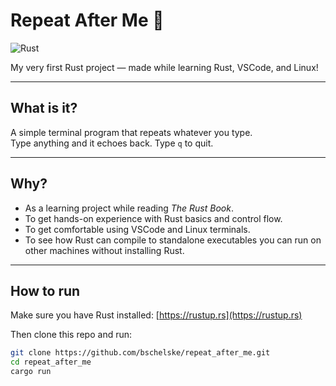 # Repeat After Me 🦀

![Rust](https://img.shields.io/badge/rust-stable-orange)

My very first Rust project — made while learning Rust, VSCode, and Linux!

---

## What is it?

A simple terminal program that repeats whatever you type.  
Type anything and it echoes back. Type `q` to quit.

---

## Why?
- As a learning project while reading *The Rust Book*.
- To get hands-on experience with Rust basics and control flow.  
- To get comfortable using VSCode and Linux terminals.  
- To see how Rust can compile to standalone executables you can run on other machines without installing Rust.

---

## How to run

Make sure you have Rust installed: [https://rustup.rs](https://rustup.rs)

Then clone this repo and run:

```bash
git clone https://github.com/bschelske/repeat_after_me.git
cd repeat_after_me
cargo run
